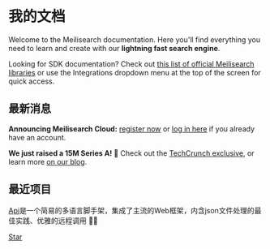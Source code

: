 # 我的文档

Welcome to the Meilisearch documentation. Here you'll find everything you need to learn and create with our **lightning fast search engine**.

[<linkButton text="🚀 QUICK START"/>](/learn/getting_started/quick_start.md)

Looking for SDK documentation? Check out [this list of official Meilisearch libraries](/learn/what_is_meilisearch/sdks.md) or use the Integrations dropdown menu at the top of the screen for quick access.

## 最新消息

**Announcing Meilisearch Cloud:** [register now](https://cloud.meilisearch.com/register) or [log in here](https://cloud.meilisearch.com/login) if you already have an account.

**We just raised a 15M Series A! 🥳** Check out the [TechCrunch exclusive](https://techcrunch.com/2022/10/10/meilisearch-lands-15m-investment-to-grow-its-search-as-a-service-business/), or learn more [on our blog](https://blog.meilisearch.com/meilisearch-series-a/).

## 最近项目

[Api](https://github.com/1323216010/api)是一个简易的多语言脚手架，集成了主流的Web框架，内含json文件处理的最佳实践、优雅的远程调用 🍭🍭

<a class="github-button" href="https://github.com/1323216010/api" data-icon="octicon-star" data-size="large" data-show-count="true" aria-label="Star meilisearch/meilisearch on GitHub">Star</a><!-- prettier-ignore
--><script async defer src="https://buttons.github.io/buttons.js"></script>
